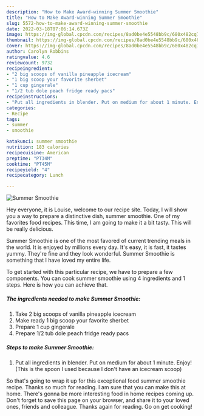 ```yaml
---
description: "How to Make Award-winning Summer Smoothie"
title: "How to Make Award-winning Summer Smoothie"
slug: 5572-how-to-make-award-winning-summer-smoothie
date: 2022-03-18T07:06:14.673Z
image: https://img-global.cpcdn.com/recipes/8ad0be4e5548bb9c/680x482cq70/summer-smoothie-recipe-main-photo.jpg
thumbnail: https://img-global.cpcdn.com/recipes/8ad0be4e5548bb9c/680x482cq70/summer-smoothie-recipe-main-photo.jpg
cover: https://img-global.cpcdn.com/recipes/8ad0be4e5548bb9c/680x482cq70/summer-smoothie-recipe-main-photo.jpg
author: Carolyn Robbins
ratingvalue: 4.6
reviewcount: 9732
recipeingredient:
- "2 big scoops of vanilla pineapple icecream"
- "1 big scoop your favorite sherbet"
- "1 cup gingerale"
- "1/2 tub dole peach fridge ready pacs"
recipeinstructions:
- "Put all ingredients in blender. Put on medium for about 1 minute. Enjoy! (This is the spoon I used because I don&#39;t have an icecream scoop)"
categories:
- Recipe
tags:
- summer
- smoothie

katakunci: summer smoothie 
nutrition: 183 calories
recipecuisine: American
preptime: "PT34M"
cooktime: "PT45M"
recipeyield: "4"
recipecategory: Lunch

---
```



![Summer Smoothie](https://img-global.cpcdn.com/recipes/8ad0be4e5548bb9c/680x482cq70/summer-smoothie-recipe-main-photo.jpg)

Hey everyone, it is Louise, welcome to our recipe site. Today, I will show you a way to prepare a distinctive dish, summer smoothie. One of my favorites food recipes. This time, I am going to make it a bit tasty. This will be really delicious.

Summer Smoothie is one of the most favored of current trending meals in the world. It is enjoyed by millions every day. It's easy, it is fast, it tastes yummy. They're fine and they look wonderful. Summer Smoothie is something that I have loved my entire life.




To get started with this particular recipe, we have to prepare a few components. You can cook summer smoothie using 4 ingredients and 1 steps. Here is how you can achieve that.

<!--inarticleads1-->

##### The ingredients needed to make Summer Smoothie:

1. Take 2 big scoops of vanilla pineapple icecream
1. Make ready 1 big scoop your favorite sherbet
1. Prepare 1 cup gingerale
1. Prepare 1/2 tub dole peach fridge ready pacs




<!--inarticleads2-->

##### Steps to make Summer Smoothie:

1. Put all ingredients in blender. Put on medium for about 1 minute. Enjoy! (This is the spoon I used because I don&#39;t have an icecream scoop)




So that's going to wrap it up for this exceptional food summer smoothie recipe. Thanks so much for reading. I am sure that you can make this at home. There's gonna be more interesting food in home recipes coming up. Don't forget to save this page on your browser, and share it to your loved ones, friends and colleague. Thanks again for reading. Go on get cooking!
